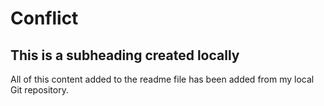 # Conflict

## This is a subheading created locally

All of this content added to the readme file has been added from my local Git repository.

